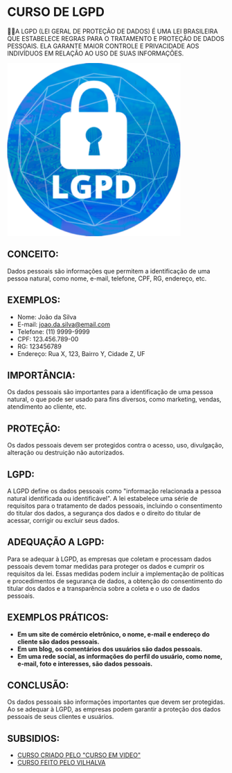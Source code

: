 # CURSO DE LGPD
👨‍⚖️A LGPD (LEI GERAL DE PROTEÇÃO DE DADOS) É UMA LEI BRASILEIRA QUE ESTABELECE REGRAS PARA O TRATAMENTO E PROTEÇÃO DE DADOS PESSOAIS. ELA GARANTE MAIOR CONTROLE E PRIVACIDADE AOS INDIVÍDUOS EM RELAÇÃO AO USO DE SUAS INFORMAÇÕES.

<img src="FOTO.png" align="center" width="400"> <br>

## CONCEITO:
Dados pessoais são informações que permitem a identificação de uma pessoa natural, como nome, e-mail, telefone, CPF, RG, endereço, etc.

## EXEMPLOS:
* Nome: João da Silva
* E-mail: joao.da.silva@email.com
* Telefone: (11) 9999-9999
* CPF: 123.456.789-00
* RG: 123456789
* Endereço: Rua X, 123, Bairro Y, Cidade Z, UF

## IMPORTÂNCIA:
Os dados pessoais são importantes para a identificação de uma pessoa natural, o que pode ser usado para fins diversos, como marketing, vendas, atendimento ao cliente, etc.

## PROTEÇÃO:
Os dados pessoais devem ser protegidos contra o acesso, uso, divulgação, alteração ou destruição não autorizados.

## LGPD:
A LGPD define os dados pessoais como "informação relacionada a pessoa natural identificada ou identificável". A lei estabelece uma série de requisitos para o tratamento de dados pessoais, incluindo o consentimento do titular dos dados, a segurança dos dados e o direito do titular de acessar, corrigir ou excluir seus dados.

## ADEQUAÇÃO A LGPD:
Para se adequar à LGPD, as empresas que coletam e processam dados pessoais devem tomar medidas para proteger os dados e cumprir os requisitos da lei. Essas medidas podem incluir a implementação de políticas e procedimentos de segurança de dados, a obtenção do consentimento do titular dos dados e a transparência sobre a coleta e o uso de dados pessoais.

## EXEMPLOS PRÁTICOS:
* **Em um site de comércio eletrônico, o nome, e-mail e endereço do cliente são dados pessoais.**
* **Em um blog, os comentários dos usuários são dados pessoais.**
* **Em uma rede social, as informações do perfil do usuário, como nome, e-mail, foto e interesses, são dados pessoais.**

## CONCLUSÃO:
Os dados pessoais são informações importantes que devem ser protegidas. Ao se adequar à LGPD, as empresas podem garantir a proteção dos dados pessoais de seus clientes e usuários.

## SUBSIDIOS:
- [CURSO CRIADO PELO "CURSO EM VIDEO"](https://youtube.com/playlist?list=PLHz_AreHm4dlLcV0H86FKT1NVVkY71Q4Y&si=Xvt139KoVqrmPgEm)
- [CURSO FEITO PELO VILHALVA](https://github.com/VILHALVA)